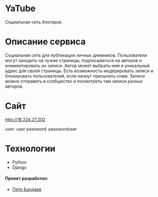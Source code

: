 # YaTube
Социальная сеть блогеров

# Описание сервиса
Социальная сеть для публикации личных дневников. Пользователи могут заходить на чужие страницы, подписываться на авторов и комментировать их записи. Автор может выбрать имя и уникальный адрес для своей страницы. Есть возможность модерировать записи и блокировать пользователей, если начнут присылать спам. Записи можно отправить в сообщество и посмотреть там записи разных авторов.


#  Сайт
http://18.224.27.202

user: user
password: passworduser

# Технологии
* Python
* Django

#### Проект разработал:
* [Петр Балдаев](https://github.com/spqr-86)
 
